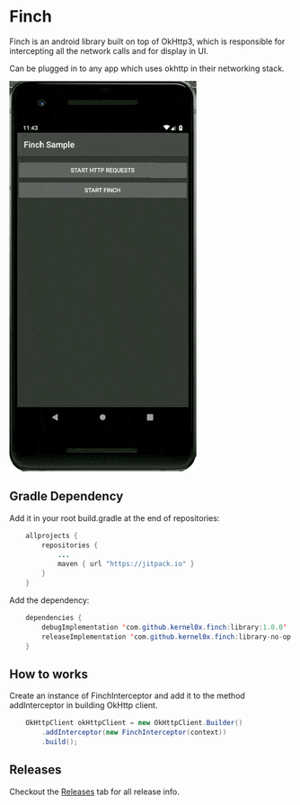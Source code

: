 # Finch
Finch is an android library built on top of OkHttp3, which is responsible for intercepting all the network calls and for display in UI.

Can be plugged in to any app which uses okhttp in their networking stack.

![Finch](assets/finch.gif)

## Gradle Dependency

Add it in your root build.gradle at the end of repositories:

````java
	allprojects {
		repositories {
			...
			maven { url "https://jitpack.io" }
		}
	}
````

Add the dependency:

````java
	dependencies {
		debugImplementation 'com.github.kernel0x.finch:library:1.0.0'
		releaseImplementation 'com.github.kernel0x.finch:library-no-op:1.0.0'
	}
````

## How to works

Create an instance of FinchInterceptor and add it to the method addInterceptor in building OkHttp client.

```java
	OkHttpClient okHttpClient = new OkHttpClient.Builder()
		.addInterceptor(new FinchInterceptor(context))
		.build();
```

## Releases

Checkout the [Releases](https://github.com/kernel0x/finch/releases) tab for all release info.
